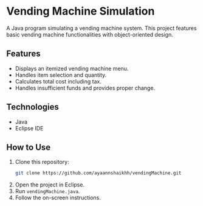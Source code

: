 # Vending Machine Simulation

A Java program simulating a vending machine system. This project features basic vending machine functionalities with object-oriented design.

## Features

- Displays an itemized vending machine menu.
- Handles item selection and quantity.
- Calculates total cost including tax.
- Handles insufficient funds and provides proper change.

## Technologies

- Java
- Eclipse IDE

## How to Use

1. Clone this repository:
   ```bash
   git clone https://github.com/ayaannshaikhh/vendingMachine.git
   ```
2. Open the project in Eclipse.
3. Run `vendingMachine.java`.
4. Follow the on-screen instructions.
